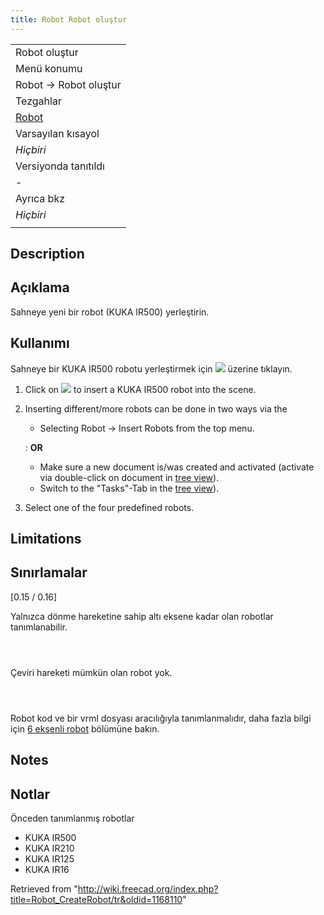 ```yaml
---
title: Robot Robot oluştur
---
```

|  |
| --- |
| Robot oluştur |
| Menü konumu |
| Robot → Robot oluştur |
| Tezgahlar |
| [Robot](/Robot_Workbench/tr "Robot Workbench/tr") |
| Varsayılan kısayol |
| *Hiçbiri* |
| Versiyonda tanıtıldı |
| - |
| Ayrıca bkz |
| *Hiçbiri* |
|  |

## Description

## Açıklama

Sahneye yeni bir robot (KUKA IR500) yerleştirin.

## Kullanımı

Sahneye bir KUKA IR500 robotu yerleştirmek için ![](/images/Robot_CreateRobot.png) üzerine tıklayın.

1. Click on ![](/images/Robot_CreateRobot.svg) to insert a KUKA IR500 robot into the scene.
2. Inserting different/more robots can be done in two ways via the
   * Selecting Robot → Insert Robots from the top menu.

   :   **OR**

   * Make sure a new document is/was created and activated (activate via double-click on document in [tree view](/Tree_view "Tree view")).
   * Switch to the "Tasks"-Tab in the [tree view](/Tree_view "Tree view")).
3. Select one of the four predefined robots.

## Limitations

## Sınırlamalar

[0.15 / 0.16]
  
Yalnızca dönme hareketine sahip altı eksene kadar olan robotlar tanımlanabilir.

```
  
 

```

Çeviri hareketi mümkün olan robot yok.

```
  
 

```

Robot kod ve bir vrml dosyası aracılığıyla tanımlanmalıdır, daha fazla bilgi için [6 eksenli robot](/Robot_6-Axis/tr "Robot 6-Axis/tr") bölümüne bakın.

## Notes

## Notlar

Önceden tanımlanmış robotlar

* KUKA IR500
* KUKA IR210
* KUKA IR125
* KUKA IR16

Retrieved from "<http://wiki.freecad.org/index.php?title=Robot_CreateRobot/tr&oldid=1168110>"